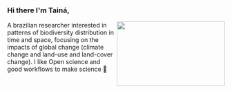 ### Hi there I'm Tainá,
<img align="right" src="https://i.imgur.com/Gn7ESjP.jpg" width="250" height="150">


A brazilian researcher interested in patterns of biodiversity distribution in time and space, focusing on the
impacts of global change (climate change and land-use and land-cover change). I like Open science and good workflows to make science 👋


<!--
**Tai-Rocha/Tai-Rocha** is a ✨ _special_ ✨ repository because its `README.md` (this file) appears on your GitHub profile.

Here are some ideas to get you started:

- 🔭 I’m currently working on ...
- 🌱 I’m currently learning ...
- 👯 I’m looking to collaborate on ...
- 🤔 I’m looking for help with ...
- 💬 Ask me about ...
- 📫 How to reach me: ...
- 😄 Pronouns: ...
- ⚡ Fun fact: ...
-->
